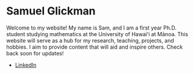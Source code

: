# Samuel Glickman
Welcome to my website! My name is Sam, and I am a first year Ph.D. student studying mathematics at the University of Hawai&#699;i at Ma&#772;noa. This website will serve as a hub for my research, teaching, projects, and hobbies. I aim to provide content that will aid and inspire others. Check back soon for updates!

- [LinkedIn](https://www.linkedin.com/in/thesamglickman/)
